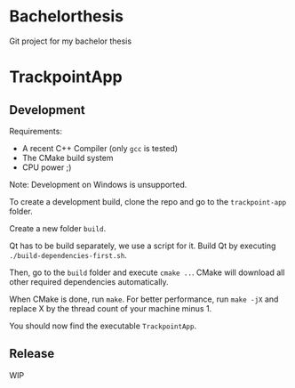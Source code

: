 # Bachelorthesis

Git project for my bachelor thesis

# TrackpointApp
## Development

Requirements:
- A recent C++ Compiler (only `gcc` is tested)
- The CMake build system
- CPU power ;)

Note: Development on Windows is unsupported.

To create a development build, clone the repo and go to the `trackpoint-app` folder.

Create a new folder `build`.

Qt has to be build separately, we use a script for it. Build Qt by executing `./build-dependencies-first.sh`.

Then, go to the `build` folder and execute `cmake ..`. CMake will download all other required dependencies automatically.

When CMake is done, run `make`. For better performance, run `make -jX` and replace X by the thread count of your machine minus 1.

You should now find the executable `TrackpointApp`.

## Release
WIP
